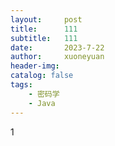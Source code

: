 ```yaml
---
layout:     post
title:      111
subtitle:   111
date:       2023-7-22
author:     xuoneyuan
header-img: 
catalog: false
tags:
    - 密码学
    - Java
---
```


1
